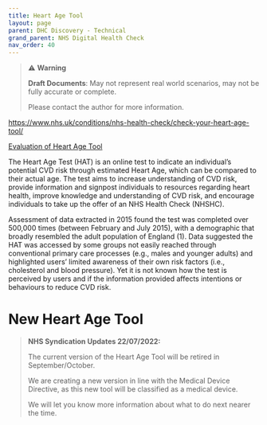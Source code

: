 ```yaml
---
title: Heart Age Tool
layout: page
parent: DHC Discovery - Technical
grand_parent: NHS Digital Health Check
nav_order: 40
---
```


> ⚠️ **Warning**
>  
> **Draft Documents**: May not represent real world scenarios, may not be fully accurate or complete.
>
> Please contact the author for more information.


https://www.nhs.uk/conditions/nhs-health-check/check-your-heart-age-tool/

[Evaluation of Heart Age Tool](Staffordshire-University-Heart-Age-Test-Evaluation-Report-Final.pdf)

The Heart Age Test (HAT) is an online test to indicate an individual’s potential CVD risk
through estimated Heart Age, which can be compared to their actual age. The test aims to
increase understanding of CVD risk, provide information and signpost individuals to resources
regarding heart health, improve knowledge and understanding of CVD risk, and encourage
individuals to take up the offer of an NHS Health Check (NHSHC).

Assessment of data extracted in 2015 found the test was completed over 500,000 times
(between February and July 2015), with a demographic that broadly resembled the adult
population of England (1). Data suggested the HAT was accessed by some groups not easily
reached through conventional primary care processes (e.g., males and younger adults) and
highlighted users’ limited awareness of their own risk factors (i.e., cholesterol and blood
pressure). Yet it is not known how the test is perceived by users and if the information provided
affects intentions or behaviours to reduce CVD risk. 

# New Heart Age Tool

> **NHS Syndication Updates 22/07/2022:**
>
> The current version of the Heart Age Tool will be retired in September/October.
> 
> We are creating a new version in line with the Medical Device Directive, as this new tool will be classified as a medical device.
> 
> We will let you know more information about what to do next nearer the time.
